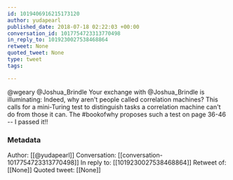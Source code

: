 ```yaml
---
id: 1019406916215173120
author: yudapearl
published_date: 2018-07-18 02:22:03 +00:00
conversation_id: 1017754723313770498
in_reply_to: 1019230027538468864
retweet: None
quoted_tweet: None
type: tweet
tags:

---
```


@wgeary @Joshua_Brindle Your exchange with @Joshua_Brindle is illuminating: Indeed, why aren't people called correlation machines? This calls for a mini-Turing test to distinguish tasks a correlation machine can't do from those it can.  The #bookofwhy proposes such a test on page 36-46 -- I passed it!!

### Metadata

Author: [[@yudapearl]]
Conversation: [[conversation-1017754723313770498]]
In reply to: [[1019230027538468864]]
Retweet of: [[None]]
Quoted tweet: [[None]]
